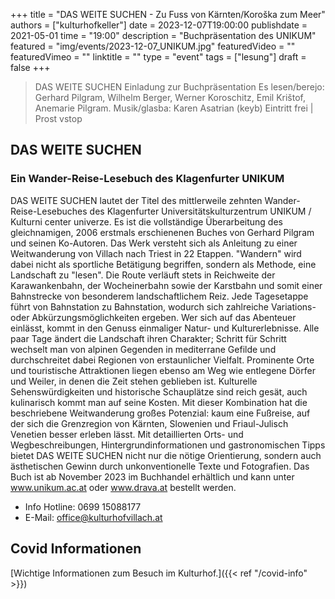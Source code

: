 +++
title = "DAS WEITE SUCHEN - Zu Fuss von Kärnten/Koroška zum Meer"
authors = ["kulturhofkeller"]
date = 2023-12-07T19:00:00
publishdate = 2021-05-01
time = "19:00"
description = "Buchpräsentation des UNIKUM"
featured = "img/events/2023-12-07_UNIKUM.jpg"
featuredVideo = ""
featuredVimeo = ""
linktitle = ""
type = "event"
tags = ["lesung"]
draft = false
+++

> DAS WEITE SUCHEN
> Einladung zur Buchpräsentation
> Es lesen/berejo: Gerhard Pilgram, Wilhelm Berger, Werner Koroschitz, Emil Krištof, Anemarie Pilgram.
> Musik/glasba: Karen Asatrian (keyb)
> Eintritt frei | Prost vstop

## DAS WEITE SUCHEN
### Ein Wander-Reise-Lesebuch des Klagenfurter UNIKUM

DAS WEITE SUCHEN lautet der Titel des mittlerweile zehnten Wander-Reise-Lesebuches des Klagenfurter Universitätskulturzentrum UNIKUM / Kulturni center univerze. Es ist die vollständige Überarbeitung des gleichnamigen, 2006 erstmals erschienenen Buches von Gerhard Pilgram und seinen Ko-Autoren. Das Werk versteht sich als Anleitung zu einer Weitwanderung von Villach nach Triest in 22 Etappen. "Wandern" wird dabei nicht als sportliche Betätigung begriffen, sondern als Methode, eine Landschaft zu "lesen". Die Route verläuft stets in Reichweite der Karawankenbahn, der Wocheinerbahn sowie der Karstbahn und somit einer Bahnstrecke von besonderem landschaftlichem Reiz. Jede Tagesetappe führt von Bahnstation zu Bahnstation, wodurch sich zahlreiche Variations- oder Abkürzungsmöglichkeiten ergeben.
Wer sich auf das Abenteuer einlässt, kommt in den Genuss einmaliger Natur- und Kulturerlebnisse. Alle paar Tage ändert die Landschaft ihren Charakter; Schritt für Schritt wechselt man von alpinen Gegenden in mediterrane Gefilde und durchschreitet dabei Regionen von erstaunlicher Vielfalt. Prominente Orte und touristische Attraktionen liegen ebenso am Weg wie entlegene Dörfer und Weiler, in denen die Zeit stehen geblieben ist. Kulturelle Sehenswürdigkeiten und historische Schauplätze sind reich gesät, auch kulinarisch kommt man auf seine Kosten.
Mit dieser Kombination hat die beschriebene Weitwanderung großes Potenzial: kaum eine Fußreise, auf der sich die Grenzregion von Kärnten, Slowenien und Friaul-Julisch Venetien besser erleben lässt. Mit detaillierten Orts- und Wegbeschreibungen, Hintergrundinformationen und gastronomischen Tipps bietet DAS WEITE SUCHEN nicht nur die nötige Orientierung, sondern auch ästhetischen Gewinn durch unkonventionelle Texte und Fotografien. Das Buch ist ab November 2023 im Buchhandel erhältlich und kann unter www.unikum.ac.at oder www.drava.at bestellt werden.


- Info Hotline: 0699 15088177 
- E-Mail: office@kulturhofvillach.at

## Covid Informationen 

[Wichtige Informationen zum Besuch im Kulturhof.]({{< ref "/covid-info" >}})
